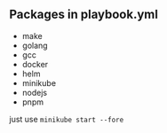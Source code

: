 ## Packages in playbook.yml

- make
- golang
- gcc
- docker
- helm
- minikube
- nodejs
- pnpm

just use `minikube start --fore`
